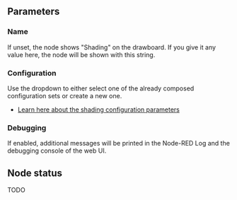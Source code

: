## Parameters

### Name
If unset, the node shows "Shading" on the drawboard. If you give it any value here, the node will be shown with this string.

### Configuration
Use the dropdown to either select one of the already composed configuration sets or create a new one.
- [Learn here about the shading configuration parameters](configuration.md)

### Debugging
If enabled, additional messages will be printed in the Node-RED Log and the debugging console of the web UI.

## Node status
TODO